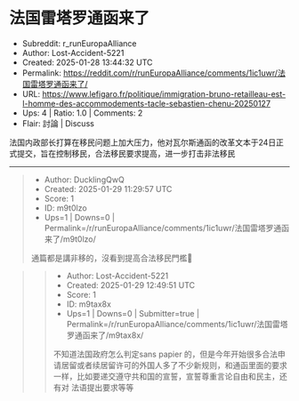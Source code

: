 # 法国雷塔罗通函来了

- Subreddit: r_runEuropaAlliance
- Author: Lost-Accident-5221
- Created: 2025-01-28 13:44:32 UTC
- Permalink: https://reddit.com/r/runEuropaAlliance/comments/1ic1uwr/法国雷塔罗通函来了/
- URL: https://www.lefigaro.fr/politique/immigration-bruno-retailleau-est-l-homme-des-accommodements-tacle-sebastien-chenu-20250127
- Ups: 4 | Ratio: 1.0 | Comments: 2
- Flair: 討論 | Discuss


法国内政部长打算在移民问题上加大压力，他对瓦尔斯通函的改革文本于24日正式提交，旨在控制移民，合法移民要求提高，进一步打击非法移民


---

> - Author: DucklingQwQ
> - Created: 2025-01-29 11:29:57 UTC
> - Score: 1
> - ID: m9t0lzo
> - Ups=1 | Downs=0 | Permalink=/r/runEuropaAlliance/comments/1ic1uwr/法国雷塔罗通函来了/m9t0lzo/
>
> 通篇都是講非移的，沒看到提高合法移民門檻🤔

>> - Author: Lost-Accident-5221
>> - Created: 2025-01-29 12:49:51 UTC
>> - Score: 1
>> - ID: m9tax8x
>> - Ups=1 | Downs=0 | Submitter=true | Permalink=/r/runEuropaAlliance/comments/1ic1uwr/法国雷塔罗通函来了/m9tax8x/
>>
>> 不知道法国政府怎么判定sans papier 的，但是今年开始很多合法申请居留或者续居留许可的外国人多了不少新规则，和通函里面的要求一样，比如要递交遵守共和国的宣誓，宣誓尊重言论自由和民主，还有对 法语提出要求等等
